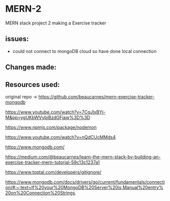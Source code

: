 # MERN-2
MERN stack project 2 making a Exercise tracker


## issues:

- could not connect to mongoDB cloud so have done local connection 


## Changes made:



## Resources used: 

original repo -> https://github.com/beaucarnes/mern-exercise-tracker-mongodb

https://www.youtube.com/watch?v=7CqJlxBYj-M&pp=ygUKbWVybiBzdGFjaw%3D%3D

https://www.npmjs.com/package/nodemon

https://www.youtube.com/watch?v=nQdCUcMMds4

https://www.mongodb.com/

https://medium.com/@beaucarnes/learn-the-mern-stack-by-building-an-exercise-tracker-mern-tutorial-59c13c1237a1

https://www.toptal.com/developers/gitignore/

https://www.mongodb.com/docs/drivers/go/current/fundamentals/connection/#:~:text=If%20your%20MongoDB%20Server%20is,Manual%20entry%20on%20Connection%20Strings.